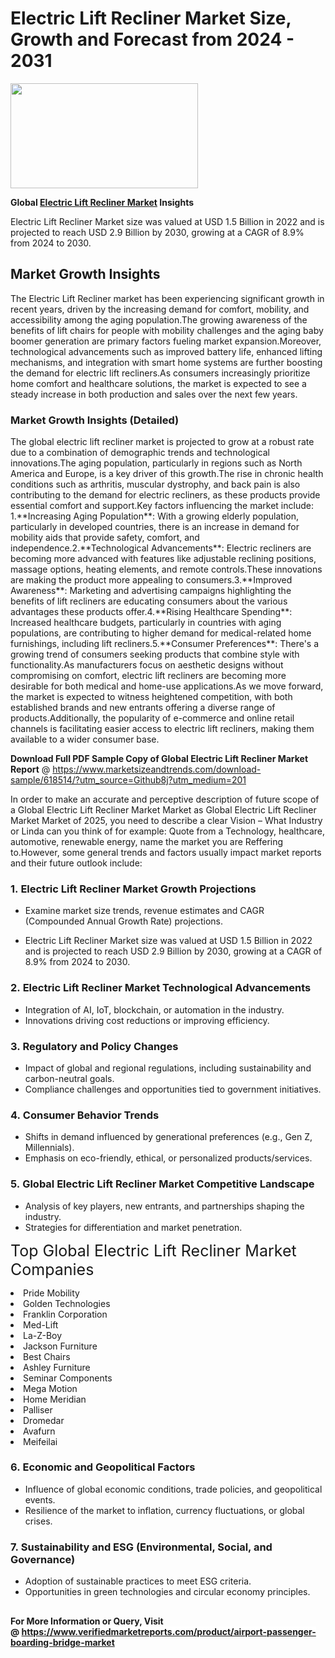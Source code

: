 <H1>Electric Lift Recliner Market Size, Growth and Forecast from 2024 - 2031</H1><img class="aligncenter size-medium wp-image-584254" src="https://thirdeyenews.in/wp-content/uploads/2024/09/Global-Market-Research-300x168.jpeg" alt="" width="300" height="168" /><p><strong>Global&nbsp;<a href="https://www.marketsizeandtrends.com/download-sample/618514/?utm_source=Github8j?utm_medium=201">Electric Lift Recliner Market</a> Insights</strong></p><p>Electric Lift Recliner Market size was valued at USD 1.5 Billion in 2022 and is projected to reach USD 2.9 Billion by 2030, growing at a CAGR of 8.9% from 2024 to 2030.</p><p><h2>Market Growth Insights</h2> The Electric Lift Recliner market has been experiencing significant growth in recent years, driven by the increasing demand for comfort, mobility, and accessibility among the aging population.The growing awareness of the benefits of lift chairs for people with mobility challenges and the aging baby boomer generation are primary factors fueling market expansion.Moreover, technological advancements such as improved battery life, enhanced lifting mechanisms, and integration with smart home systems are further boosting the demand for electric lift recliners.As consumers increasingly prioritize home comfort and healthcare solutions, the market is expected to see a steady increase in both production and sales over the next few years.<h3>Market Growth Insights (Detailed)</h3> The global electric lift recliner market is projected to grow at a robust rate due to a combination of demographic trends and technological innovations.The aging population, particularly in regions such as North America and Europe, is a key driver of this growth.The rise in chronic health conditions such as arthritis, muscular dystrophy, and back pain is also contributing to the demand for electric recliners, as these products provide essential comfort and support.Key factors influencing the market include: 1.**Increasing Aging Population**: With a growing elderly population, particularly in developed countries, there is an increase in demand for mobility aids that provide safety, comfort, and independence.2.**Technological Advancements**: Electric recliners are becoming more advanced with features like adjustable reclining positions, massage options, heating elements, and remote controls.These innovations are making the product more appealing to consumers.3.**Improved Awareness**: Marketing and advertising campaigns highlighting the benefits of lift recliners are educating consumers about the various advantages these products offer.4.**Rising Healthcare Spending**: Increased healthcare budgets, particularly in countries with aging populations, are contributing to higher demand for medical-related home furnishings, including lift recliners.5.**Consumer Preferences**: There's a growing trend of consumers seeking products that combine style with functionality.As manufacturers focus on aesthetic designs without compromising on comfort, electric lift recliners are becoming more desirable for both medical and home-use applications.As we move forward, the market is expected to witness heightened competition, with both established brands and new entrants offering a diverse range of products.Additionally, the popularity of e-commerce and online retail channels is facilitating easier access to electric lift recliners, making them available to a wider consumer base.<p><span class=""><strong>Download Full PDF Sample Copy of Global Electric Lift Recliner Market Report</strong> @ <a href="https://www.marketsizeandtrends.com/download-sample/618514/?utm_source=Github8j?utm_medium=201" target="_blank">https://www.marketsizeandtrends.com/download-sample/618514/?utm_source=Github8j?utm_medium=201</a></span></p><p>In order to make an accurate and perceptive description of future scope of a Global&nbsp;Electric Lift Recliner Market Market as Global&nbsp;Electric Lift Recliner Market Market of 2025, you need to describe a clear Vision &ndash; What Industry or Linda can you think of for example: Quote from a Technology, healthcare, automotive, renewable energy, name the market you are Reffering to.However, some general trends and factors usually impact market reports and their future outlook include:</p><h3>1.&nbsp;<strong>Electric Lift Recliner Market Growth Projections</strong></h3><ul><li>Examine market size trends, revenue estimates and CAGR (Compounded Annual Growth Rate) projections.</li><li><p>Electric Lift Recliner Market size was valued at USD 1.5 Billion in 2022 and is projected to reach USD 2.9 Billion by 2030, growing at a CAGR of 8.9% from 2024 to 2030.</p></li></ul><h3>2.&nbsp;<strong>Electric Lift Recliner Market Technological Advancements</strong></h3><ul><li>Integration of AI, IoT, blockchain, or automation in the industry.</li><li>Innovations driving cost reductions or improving efficiency.</li></ul><h3>3.&nbsp;<strong>Regulatory and Policy Changes</strong></h3><ul><li>Impact of global and regional regulations, including sustainability and carbon-neutral goals.</li><li>Compliance challenges and opportunities tied to government initiatives.</li></ul><h3>4.&nbsp;<strong>Consumer Behavior Trends</strong></h3><ul><li>Shifts in demand influenced by generational preferences (e.g., Gen Z, Millennials).</li><li>Emphasis on eco-friendly, ethical, or personalized products/services.</li></ul><h3>5.&nbsp;<strong>Global Electric Lift Recliner Market Competitive Landscape</strong></h3><ul><li>Analysis of key players, new entrants, and partnerships shaping the industry.</li><li>Strategies for differentiation and market penetration.</li></ul><p data-pm-slice="1 1 []"><span style="color: inherit; font-family: inherit; font-size: 25px;">Top Global Electric Lift Recliner Market Companies</span></p><div class="" data-test-id=""><p><li>Pride Mobility</li><li> Golden Technologies</li><li> Franklin Corporation</li><li> Med-Lift</li><li> La-Z-Boy</li><li> Jackson Furniture</li><li> Best Chairs</li><li> Ashley Furniture</li><li> Seminar Components</li><li> Mega Motion</li><li> Home Meridian</li><li> Palliser</li><li> Dromedar</li><li> Avafurn</li><li> Meifeilai</li></p></div><h3>6.&nbsp;<strong>Economic and Geopolitical Factors</strong></h3><ul><li>Influence of global economic conditions, trade policies, and geopolitical events.</li><li>Resilience of the market to inflation, currency fluctuations, or global crises.</li></ul><h3>7.&nbsp;<strong>Sustainability and ESG (Environmental, Social, and Governance)</strong></h3><ul><li>Adoption of sustainable practices to meet ESG criteria.</li><li>Opportunities in green technologies and circular economy principles.</li></ul><h2><strong style="font-size: 14px;">For More Information or Query, Visit @&nbsp;</strong><a style="background-color: #ffffff; font-size: 14px;" href="https://www.marketsizeandtrends.com/report/electric-lift-recliner-market/" target="_blank">https://www.verifiedmarketreports.com/product/airport-passenger-boarding-bridge-market</a></h2>